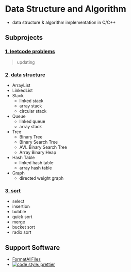 # Data Structure and Algorithm

- data structure &amp; algorithm implementation in C/C++

## Subprojects

### [1. leetcode problems](./leetcode)

> updating

### [2. data structure](./data-structure)

- ArrayList
- LinkedList
- Stack
  - linked stack
  - array stack
  - circular stack
- Queue
  - linked queue
  - array stack
- Tree
  - Binary Tree
  - Binary Search Tree
  - AVL Binary Search Tree
  - Array Binary Heap
- Hash Table
  - linked hash table
  - array hash table
- Graph
  - directed weight graph

### [3. sort](./sort-algorithm)

- select
- insertion
- bubble
- quick sort
- merge
- bucket sort
- radix sort

## Support Software
* [FormatAllFiles](https://github.com/munyabe/FormatAllFiles)
* [![code style: prettier](https://img.shields.io/badge/code_style-prettier-ff69b4.svg?style=flat-square)](https://github.com/prettier/prettier)
